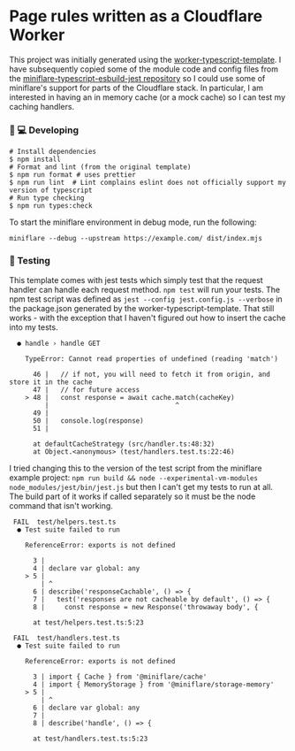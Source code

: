 # Page rules written as a Cloudflare Worker

This project was initially generated using the
[worker-typescript-template](https://github.com/cloudflare/worker-typescript-template).
I have subsequently copied some of the module code and config files from the
[miniflare-typescript-esbuild-jest
repository](https://github.com/mrbbot/miniflare-typescript-esbuild-jest) so I
could use some of miniflare's support for parts of the Cloudflare stack. In
particular, I am interested in having an in memory cache (or a mock cache) so I
can test my caching handlers.

### 👩 💻 Developing

```shell
# Install dependencies
$ npm install
# Format and lint (from the original template)
$ npm run format # uses prettier
$ npm run lint  # Lint complains eslint does not officially support my version of typescript
# Run type checking
$ npm run types:check
```

To start the miniflare environment in debug mode, run the following:

```shell
miniflare --debug --upstream https://example.com/ dist/index.mjs
```

### 🧪 Testing

This template comes with jest tests which simply test that the request handler
can handle each request method. `npm test` will run your tests. The npm test
script was defined as `jest --config jest.config.js --verbose` in the
package.json generated by the worker-typescript-template. That still works -
with the exception that I haven't figured out how to insert the cache into my
tests.

```
  ● handle › handle GET

    TypeError: Cannot read properties of undefined (reading 'match')

      46 |   // if not, you will need to fetch it from origin, and store it in the cache
      47 |   // for future access
    > 48 |   const response = await cache.match(cacheKey)
         |                                ^
      49 |
      50 |   console.log(response)
      51 |

      at defaultCacheStrategy (src/handler.ts:48:32)
      at Object.<anonymous> (test/handlers.test.ts:22:46)
```


I tried changing this to the version of the test script from the miniflare
example project: `npm run build && node --experimental-vm-modules
node_modules/jest/bin/jest.js` but then I can't get my tests to run at all. The
build part of it works if called separately so it must be the node command that
isn't working.

```
 FAIL  test/helpers.test.ts
  ● Test suite failed to run

    ReferenceError: exports is not defined

      3 |
      4 | declare var global: any
    > 5 |
        | ^
      6 | describe('responseCachable', () => {
      7 |   test('responses are not cacheable by default', () => {
      8 |     const response = new Response('throwaway body', {

      at test/helpers.test.ts:5:23

 FAIL  test/handlers.test.ts
  ● Test suite failed to run

    ReferenceError: exports is not defined

      3 | import { Cache } from '@miniflare/cache'
      4 | import { MemoryStorage } from '@miniflare/storage-memory'
    > 5 |
        | ^
      6 | declare var global: any
      7 |
      8 | describe('handle', () => {

      at test/handlers.test.ts:5:23
```